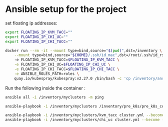 # Ansible setup for the project

set floating ip addresses:

```sh
export FLOATING_IP_KVM_TACC=""
export FLOATING_IP_CHI_UC=""
export FLOATING_IP_CHI_TACC=""
```

```sh
docker run --rm -it --mount type=bind,source="$(pwd)",dst=/inventory \
    --mount type=bind,source="${HOME}/.ssh/id_mac",dst=/root/.ssh/id_rsa \ 
    -e FLOATING_IP_KVM_TACC=$FLOATING_IP_KVM_TACC \
    -e FLOATING_IP_CHI_UC=$FLOATING_IP_CHI_UC \
    -e FLOATING_IP_CHI_TACC=$FLOATING_IP_CHI_TACC \
    -e ANSIBLE_ROLES_PATH=roles \
    quay.io/kubespray/kubespray:v2.27.0 /bin/bash -c 'cp /inventory/ansible.cfg . && /bin/bash'
```

Run the following inside the container : 


```sh
ansible all -i /inventory/myclusters -m ping
```

```sh
ansible-playbook -i /inventory/myclusters /inventory/pre_k8s/pre_k8s_configure.yml
```

```sh
ansible-playbook -i /inventory/myclusters/kvm_tacc cluster.yml --become --become-user=root --check
ansible-playbook -i /inventory/myclusters/chi_uc cluster.yml --become --become-user=root --check
```
